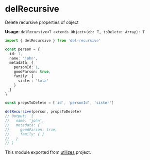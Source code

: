 # delRecursive

Delete recursive properties of object

**Usage:** `delRecursive<T extends Object>(ob: T, toDelete: Array): T`

```typescript
import { delRecursive } from 'del-recursive'

const person = {
  id: 1,
  name: 'john',
  metadata: {
    personId: 1,
    goodParson: true,
    family: {
      sister: 'lola'
    }
  }
}

const propsToDelete = ['id', 'personId', 'sister']

delRecursive(person, propsToDelete)
// Output:  {
//   name: 'john',
//   metadata: {
//     goodParson: true,
//     family: { }
//   }
// }
```

<!-- *keywords [] *keywordsend -->



This module exported from [utilizes](https://www.npmjs.com/package/utilizes) project.